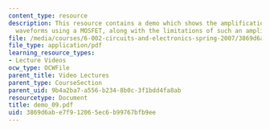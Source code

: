 ```yaml
---
content_type: resource
description: This resource contains a demo which shows the amplification of small
  waveforms using a MOSFET, along with the limitations of such an amplifier.
file: /media/courses/6-002-circuits-and-electronics-spring-2007/3869d6abe7f912065ec6b99767bfb9ee_demo_09.pdf
file_type: application/pdf
learning_resource_types:
- Lecture Videos
ocw_type: OCWFile
parent_title: Video Lectures
parent_type: CourseSection
parent_uid: 9b4a2ba7-a556-b234-8b0c-3f1bdd4fa8ab
resourcetype: Document
title: demo_09.pdf
uid: 3869d6ab-e7f9-1206-5ec6-b99767bfb9ee
---
```

